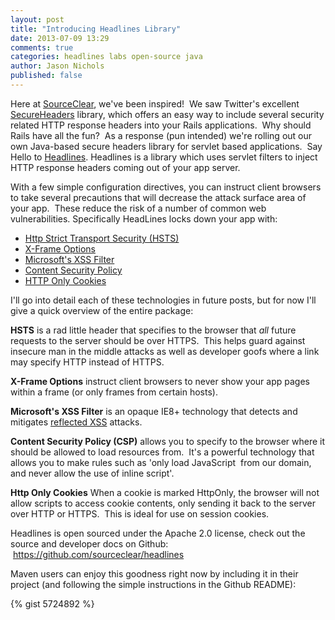 ```yaml
---
layout: post
title: "Introducing Headlines Library"
date: 2013-07-09 13:29
comments: true
categories: headlines labs open-source java
author: Jason Nichols 
published: false
---
```

Here at <a title="SourceClear.com" href="https://www.sourceclear.com">SourceClear</a>, we've been inspired!  We saw Twitter's excellent <a title="SecureHeaders" href="https://github.com/twitter/secureheaders">SecureHeaders</a> library, which offers an easy way to include several security related HTTP response headers into your Rails applications.  Why should Rails have all the fun?  As a response (pun intended) we're rolling out our own Java-based secure headers library for servlet based applications.  Say Hello to <a title="Headlines" href="https://github.com/sourceclear/headlines">Headlines</a>.
Headlines is a library which uses servlet filters to inject HTTP response headers coming out of your app server.

With a few simple configuration directives, you can instruct client browsers to take several precautions that will decrease the attack surface area of your app.  These reduce the risk of a number of common web vulnerabilities. Specifically HeadLines locks down your app with:
<ul>
	<li><a title="HSTS" href="https://tools.ietf.org/html/rfc6797">Http Strict Transport Security (HSTS)</a></li>
	<li><a title="X-Frame Options" href="https://tools.ietf.org/html/draft-ietf-websec-x-frame-options-00">X-Frame Options</a></li>
	<li><a title="XSS Filter" href="http://msdn.microsoft.com/en-us/library/dd565647.aspx">Microsoft's XSS Filter</a></li>
	<li><a title="CSP" href="https://developer.mozilla.org/en-US/docs/Security/CSP">Content Security Policy</a></li>
	<li><a title="HttpOnly" href="https://www.owasp.org/index.php/HttpOnly">HTTP Only Cookies</a></li>
</ul>
I'll go into detail each of these technologies in future posts, but for now I'll give a quick overview of the entire package:

<strong>HSTS</strong> is a rad little header that specifies to the browser that *all* future requests to the server should be over HTTPS.  This helps guard against insecure man in the middle attacks as well as developer goofs where a link may specify HTTP instead of HTTPS.

<strong>X-Frame Options</strong> instruct client browsers to never show your app pages within a frame (or only frames from certain hosts).

<strong>Microsoft's XSS Filter</strong> is an opaque IE8+ technology that detects and mitigates <a title="Reflected XSS" href="https://en.wikipedia.org/wiki/Cross-site_scripting#Non-persistent">reflected XSS</a> attacks.

<strong>Content Security Policy (CSP)</strong> allows you to specify to the browser where it should be allowed to load resources from.  It's a powerful technology that allows you to make rules such as 'only load JavaScript  from our domain, and never allow the use of inline script'.

<strong>Http Only Cookies</strong> When a cookie is marked HttpOnly, the browser will not allow scripts to access cookie contents, only sending it back to the server over HTTP or HTTPS.  This is ideal for use on session cookies.

Headlines is open sourced under the Apache 2.0 license, check out the source and developer docs on Github:  <a title="HeadLines" href="https://github.com/sourceclear/headlines">https://github.com/sourceclear/headlines</a>

Maven users can enjoy this goodness right now by including it in their project (and following the simple instructions in the Github README):

{% gist 5724892 %}